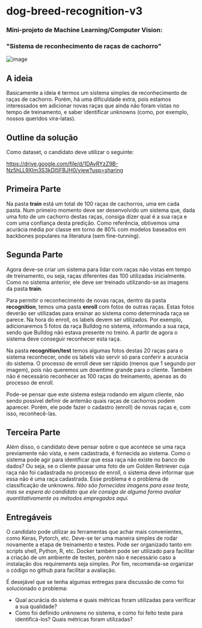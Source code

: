 # dog-breed-recognition-v3
### Mini-projeto de Machine Learning/Computer Vision: 
### "Sistema de reconhecimento de raças de cachorro"

![image](https://user-images.githubusercontent.com/19409288/132823095-503ca657-5032-448c-8212-6b7f14b7893f.png)

## A ideia
Basicamente a ideia é termos um sistema simples de reconhecimento de raças de
cachorro. Porém, há uma dificuldade extra, pois estamos interessados em adicionar novas
raças que ainda não foram vistas no tempo de treinamento, e saber identificar unknowns
(como, por exemplo, nossos queridos vira-latas).

## Outline da solução

Como dataset, o candidato deve utilizar o seguinte:

https://drive.google.com/file/d/1DAyRYzZ9B-Nz5hLL9XIm3S3kDI5FBJH0/view?usp=sharing

## Primeira Parte

Na pasta **train** está um total de 100 raças de cachorros, uma em cada pasta. Num primeiro
momento deve ser desenvolvido um sistema que, dada uma foto de um cachorro destas
raças, consiga dizer qual é a sua raça e com uma confiança desta predição. Como
referência, obtivemos uma acurácia média por classe em torno de 80% com modelos
baseados em backbones populares na literatura (sem fine-tunning).

## Segunda Parte

Agora deve-se criar um sistema para lidar com raças não vistas em tempo de treinamento,
ou seja, raças diferentes das 100 utilizadas inicialmente. Como no sistema anterior, ele
deve ser treinado utilizando-se as imagens da pasta **train**.

Para permitir o reconhecimento de novas raças, dentro da pasta **recognition**, temos uma
pasta **enroll** com fotos de outras raças. Estas fotos deverão ser utilizadas para ensinar ao
sistema como determinada raça se parece. Na hora do enroll, os labels devem ser
utilizados. Por exemplo, adicionaremos 5 fotos da raça Bulldog no sistema, informando a
sua raça, sendo que Bulldog não estava presente no treino. A partir de agora o sistema
deve conseguir reconhecer esta raça.

Na pasta **recognition/test** temos algumas fotos destas 20 raças para o sistema
reconhecer, onde os labels vão servir só para conferir a acurácia do sistema.
O processo de enroll deve ser rápido (menos que 1 segundo por imagem), pois não
queremos um downtime grande para o cliente. Também não é necessário reconhecer as
100 raças do treinamento, apenas as do processo de enroll.

Pode-se pensar que este sistema esteja rodando em algum cliente, não sendo possível
definir de antemão quais raças de cachorros podem aparecer. Porém, ele pode fazer o
cadastro (enroll) de novas raças e, com isso, reconhecê-las.

## Terceira Parte

Além disso, o candidato deve pensar sobre o que acontece se uma raça previamente não
vista, e nem cadastrada, é fornecida ao sistema. Como o sistema pode agir para identificar
que essa raça não existe no banco de dados? Ou seja, se o cliente passar uma foto de um
Golden Retriever cuja raça não foi cadastrada no processo de enroll, o sistema deve
informar que essa não é uma raça cadastrada. Esse problema é o problema de
classificação de unknowns. _Não são fornecidas imagens para esse teste, mas se espera do
candidato que ele consiga de alguma forma avaliar quantitativamente os métodos empregados
aqui._

## Entregáveis

O candidato pode utilizar as ferramentas que achar mais convenientes, como Keras,
Pytorch, etc. Deve-se ter uma maneira simples de rodar novamente a etapa de
treinamento e testes. Pode ser organizado tanto em scripts shell, Python, R, etc. Docker
também pode ser utilizado para facilitar a criação de um ambiente de testes, porém não é
necessário caso a instalação dos requirements seja simples. Por fim, recomenda-se
organizar o código no github para facilitar a avaliação.

É desejável que se tenha algumas entregas para discussão de como foi solucionado o
problema:
- Qual acurácia do sistema e quais métricas foram utilizadas para verificar a sua qualidade?
- Como foi definido _unknowns_ no sistema, e como foi feito teste para identificá-los? Quais
métricas foram utilizadas?
